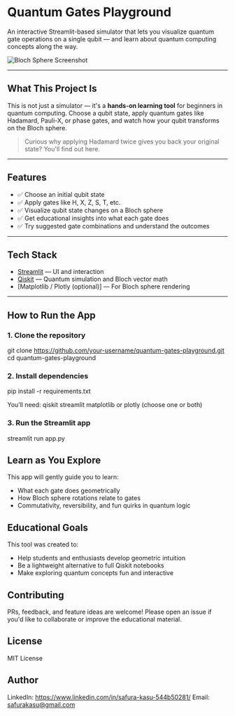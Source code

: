 # Quantum Gates Playground

An interactive Streamlit-based simulator that lets you visualize quantum gate operations on a single qubit — and learn about quantum computing concepts along the way.

![Bloch Sphere Screenshot](link-to-screenshot-if-you-have-one)

---

## What This Project Is

This is not just a simulator — it's a **hands-on learning tool** for beginners in quantum computing. Choose a qubit state, apply quantum gates like Hadamard, Pauli-X, or phase gates, and watch how your qubit transforms on the Bloch sphere.

> Curious why applying Hadamard twice gives you back your original state? You'll find out here.

---

## Features

- ✅ Choose an initial qubit state
- ✅ Apply gates like H, X, Z, S, T, etc.
- ✅ Visualize qubit state changes on a Bloch sphere
- ✅ Get educational insights into what each gate does
- ✅ Try suggested gate combinations and understand the outcomes

---

## Tech Stack

- [Streamlit](https://streamlit.io/) — UI and interaction
- [Qiskit](https://qiskit.org/) — Quantum simulation and Bloch vector math
- [Matplotlib / Plotly (optional)] — For Bloch sphere rendering

---

## How to Run the App

### 1. Clone the repository

git clone https://github.com/your-username/quantum-gates-playground.git
cd quantum-gates-playground

### 2. Install dependencies

pip install -r requirements.txt

You’ll need:
qiskit
streamlit
matplotlib or plotly (choose one or both)

### 3. Run the Streamlit app
streamlit run app.py

## Learn as You Explore
This app will gently guide you to learn:

- What each gate does geometrically
- How Bloch sphere rotations relate to gates
- Commutativity, reversibility, and fun quirks in quantum logic


## Educational Goals
This tool was created to:

- Help students and enthusiasts develop geometric intuition
- Be a lightweight alternative to full Qiskit notebooks
- Make exploring quantum concepts fun and interactive


## Contributing
PRs, feedback, and feature ideas are welcome!
Please open an issue if you'd like to collaborate or improve the educational material.

## License
MIT License

## Author
LinkedIn: https://www.linkedin.com/in/safura-kasu-544b50281/ Email: safurakasu@gmail.com
